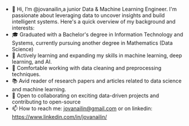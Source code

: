 - 👋 Hi, I’m @jovanailin,a junior Data & Machine Learning Engineer. I'm passionate about leveraging data to uncover insights and build intelligent systems. Here's a quick overview of my background and interests:
- 🎓 Graduated with a Bachelor's degree in Information Technology and Systems, currently pursuing another degree in Mathematics (Data Science)
- 🌱 Actively learning and expanding my skills in machine learning, deep learning, and AI.
- 🧪 Comfortable working with data cleaning and preprocessing techniques.
- 📚 Avid reader of research papers and articles related to data science and machine learning.
- 🤝 Open to collaborating on exciting data-driven projects and contributing to open-source
- 📫 How to reach me: jovanailin@gmail.com or on linkedin: https://www.linkedin.com/in/jovanailin/

<!---
jovanailin/jovanailin is a ✨ special ✨ repository because its `README.md` (this file) appears on your GitHub profile.
You can click the Preview link to take a look at your changes.
--->
